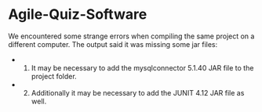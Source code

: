 # Agile-Quiz-Software
We encountered some strange errors when compiling the same project on a different computer. The output said it was missing some jar files:
- 1. It may be necessary to add the mysqlconnector 5.1.40 JAR file to the project folder.
- 2. Additionally it may be necessary to add the JUNIT 4.12 JAR file as well.
